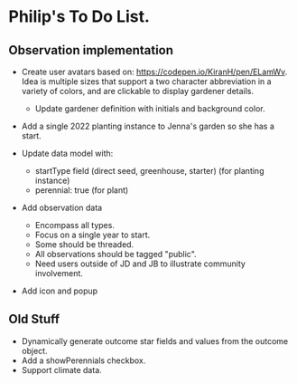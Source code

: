 # Philip's To Do List.

## Observation implementation

* Create user avatars based on: https://codepen.io/KiranH/pen/ELamWv.  Idea is multiple sizes that support a two character abbreviation in a variety of colors, and are clickable to display gardener details.
  * Update gardener definition with initials and background color. 

* Add a single 2022 planting instance to Jenna's garden so she has a start. 

* Update data model with:
  * startType field (direct seed, greenhouse, starter) (for planting instance)
  * perennial: true (for plant)

* Add observation data
  * Encompass all types.
  * Focus on a single year to start.
  * Some should be threaded.
  * All observations should be tagged "public".
  * Need users outside of JD and JB to illustrate community involvement. 

* Add icon and popup 

## Old Stuff

* Dynamically generate outcome star fields and values from the outcome object.
* Add a showPerennials checkbox.
* Support climate data.
